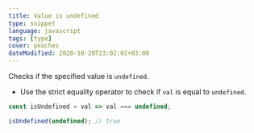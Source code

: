 ```yaml
---
title: Value is undefined
type: snippet
language: javascript
tags: [type]
cover: peaches
dateModified: 2020-10-20T23:02:01+03:00
---
```


Checks if the specified value is `undefined`.

- Use the strict equality operator to check if `val` is equal to `undefined`.

```js
const isUndefined = val => val === undefined;
```

```js
isUndefined(undefined); // true
```
